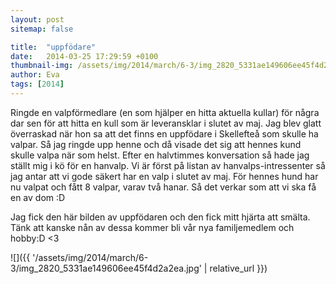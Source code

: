 ```yaml
---
layout: post
sitemap: false

title:  "uppfödare"
date:   2014-03-25 17:29:59 +0100
thumbnail-img: /assets/img/2014/march/6-3/img_2820_5331ae149606ee45f4d2a2ea.jpg
author: Eva
tags: [2014]
---
```


Ringde en valpförmedlare (en som hjälper en hitta aktuella kullar) för några dar sen för att hitta en kull som är leveransklar i slutet av maj. Jag blev glatt överraskad när hon sa att det finns en uppfödare i Skellefteå som skulle ha valpar. Så jag ringde upp henne och då visade det sig att hennes kund skulle valpa när som helst. Efter en halvtimmes konversation så hade jag ställt mig i kö för en hanvalp. Vi är först på listan av hanvalps-intressenter så jag antar att vi gode säkert har en valp i slutet av maj. För hennes hund har nu valpat och fått 8 valpar, varav två hanar. Så det verkar som att vi ska få en av dom :D 

Jag fick den här bilden av uppfödaren och den fick mitt hjärta att smälta. Tänk att kanske nån av dessa kommer bli vår nya familjemedlem och hobby:D <3

![]({{ '/assets/img/2014/march/6-3/img_2820_5331ae149606ee45f4d2a2ea.jpg'  | relative_url }})

